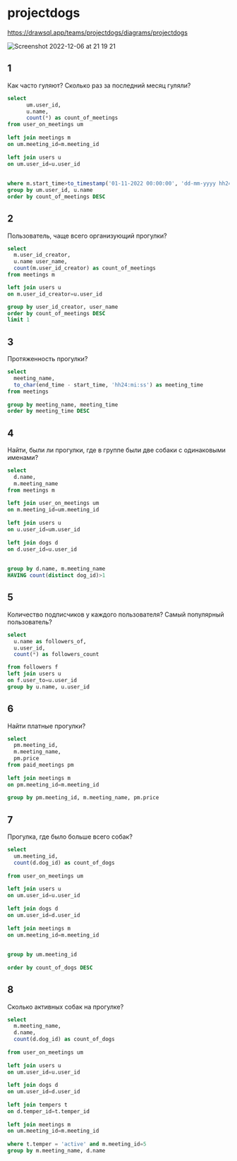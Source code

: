 # projectdogs

<a>https://drawsql.app/teams/projectdogs/diagrams/projectdogs</a>


![Screenshot 2022-12-06 at 21 19 21](https://user-images.githubusercontent.com/108239463/205990931-a5847f78-289c-48b5-a351-80ca997112b4.png)

## 1

Как часто гуляют? Сколько раз за последний месяц гуляли?

```sql
select
      um.user_id,
      u.name,
      count(*) as count_of_meetings  
from user_on_meetings um
           
left join meetings m
on um.meeting_id=m.meeting_id
           
left join users u
on um.user_id=u.user_id
           
           
where m.start_time>to_timestamp('01-11-2022 00:00:00', 'dd-mm-yyyy hh24:mi:ss') AND m.end_time<to_timestamp('30-11-2022 23:59:59', 'dd-mm-yyyy hh24:mi:ss')
group by um.user_id, u.name
order by count_of_meetings DESC
```

## 2
Пользователь, чаще всего организующий прогулки?
```sql
select
  m.user_id_creator,
  u.name user_name,
  count(m.user_id_creator) as count_of_meetings
from meetings m

left join users u
on m.user_id_creator=u.user_id

group by user_id_creator, user_name
order by count_of_meetings DESC
limit 1
```

## 3
Протяженность прогулки?
```sql
select 
  meeting_name,
  to_char(end_time - start_time, 'hh24:mi:ss') as meeting_time
from meetings
           
group by meeting_name, meeting_time
order by meeting_time DESC
```

## 4
Найти, были ли прогулки, где в группе были две собаки с одинаковыми именами?
```sql
select 
  d.name,
  m.meeting_name
from meetings m
           
left join user_on_meetings um
on m.meeting_id=um.meeting_id
           
left join users u
on u.user_id=um.user_id
           
left join dogs d
on d.user_id=u.user_id
           
           
group by d.name, m.meeting_name
HAVING count(distinct dog_id)>1
```

## 5
Количество подписчиков у каждого пользователя? Самый популярный пользователь? 
```sql
select 
  u.name as followers_of,
  u.user_id,
  count(*) as followers_count 

from followers f 
left join users u
on f.user_to=u.user_id
group by u.name, u.user_id
```

## 6
Найти платные прогулки? 
```sql
select 
  pm.meeting_id,
  m.meeting_name,
  pm.price
from paid_meetings pm
           
left join meetings m
on pm.meeting_id=m.meeting_id
           
group by pm.meeting_id, m.meeting_name, pm.price
```

## 7
Прогулка, где было больше всего собак?
```sql
select
  um.meeting_id,
  count(d.dog_id) as count_of_dogs
                  
from user_on_meetings um
           
left join users u
on um.user_id=u.user_id
           
left join dogs d
on um.user_id=d.user_id
           
left join meetings m
on um.meeting_id=m.meeting_id
           
           
group by um.meeting_id
           
order by count_of_dogs DESC
```

## 8
Сколько активных собак на прогулке?
```sql
select
  m.meeting_name,
  d.name,
  count(d.dog_id) as count_of_dogs
                  
from user_on_meetings um
           
left join users u
on um.user_id=u.user_id
           
left join dogs d
on um.user_id=d.user_id
           
left join tempers t
on d.temper_id=t.temper_id
           
left join meetings m
on um.meeting_id=m.meeting_id
           
where t.temper = 'active' and m.meeting_id=5
group by m.meeting_name, d.name
```

